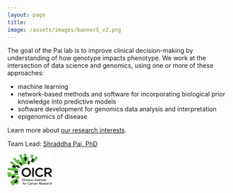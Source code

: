```yaml
---
layout: page
title: 
image: /assets/images/banner5_v2.png
---
```

The goal of the Pai lab is to improve clinical decision-making by understanding of how genotype impacts phenotype. We work at the intersection of data science and genomics, using one or more of these approaches:
* machine learning
* network-based methods and software for incorporating biological prior knowledge into predictive models
* software development for genomics data analysis and interpretation
* epigenomics of disease


Learn more about [our research interests](projects).

Team Lead: [Shraddha Pai, PhD](http://www.shraddhapai.com/)

<img src="/assets/images/OICR Logo_RGB_ENGLISH.png" width="20%">